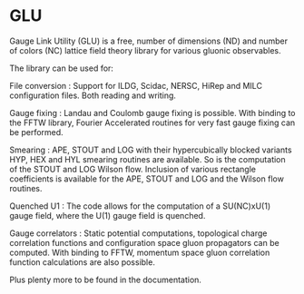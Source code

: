 GLU
===

Gauge Link Utility (GLU) is a free, number of dimensions (ND) and number of colors (NC) lattice field theory library for various gluonic observables.

The library can be used for:

File conversion : Support for ILDG, Scidac, NERSC, HiRep and MILC configuration files. Both reading and writing.

Gauge fixing : Landau and Coulomb gauge fixing is possible. With binding to the FFTW library, Fourier Accelerated routines                for very fast gauge fixing can be performed.

Smearing : APE, STOUT and LOG with their hypercubically blocked variants HYP, HEX and HYL smearing routines are available.            So is the computation of the STOUT and LOG Wilson flow. Inclusion of various rectangle coefficients is
           available for the APE, STOUT and LOG and the Wilson flow routines.
           
Quenched U1 : The code allows for the computation of a SU(NC)xU(1) gauge field, where the U(1) gauge field is quenched.

Gauge correlators : Static potential computations, topological charge correlation functions and configuration space gluon 
                    propagators can be computed. With binding to FFTW, momentum space gluon correlation function 
                    calculations are also possible.
                    
Plus plenty more to be found in the documentation.


